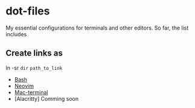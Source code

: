 # dot-files

My essential configurations for terminals and other editors.
So far, the list includes

## Create links as
ln -sr `dir` `path_to_link`

* [Bash](./bash-config/README.md)
* [Neovim](./neovim-config/README.md)
* [Mac-terminal](./mac-terminal-config/README.md)
* [Alacritty] Comming soon
